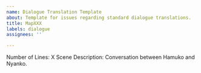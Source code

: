```yaml
---
name: Dialogue Translation Template
about: Template for issues regarding standard dialogue translations.
title: MapXXX
labels: dialogue
assignees: ''

---
```


Number of Lines: X
Scene Description: Conversation between Hamuko and Nyanko.
